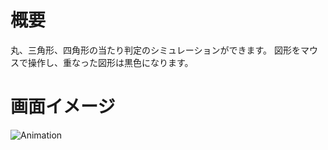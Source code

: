 # 概要

丸、三角形、四角形の当たり判定のシミュレーションができます。
図形をマウスで操作し、重なった図形は黒色になります。

# 画面イメージ

![Animation](https://github.com/ishi720/ShapeContact/assets/26811527/cb56b9d6-d5e5-4a13-988a-66e6e35d8f61)
